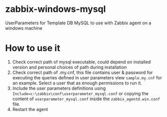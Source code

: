 # zabbix-windows-mysql
UserParameters for Template DB MySQL to use with Zabbix agent on a windows machine

# How to use it
1. Check correct path of mysql executable, could depend on installed version and personal choices of path during installation
2. Check correct path of .my.cnf, this file contains user & password for executing the queries defined in user parameters view ```sample.my.cnf``` for an example. Select a user that as enough permissions to run it. 
3. Include the user parameters definitions using ```Include=c:\zabbix\conf\userparameter_mysql.conf``` or copying the content of ```userparameter_mysql.conf``` inside the ```zabbix_agentd.win.conf``` file.
4. Restart the agent